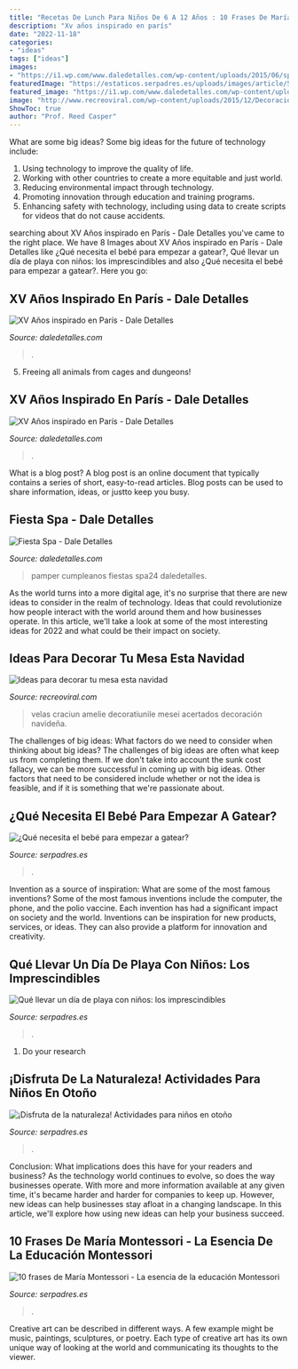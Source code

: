 ```yaml
---
title: "Recetas De Lunch Para Niños De 6 A 12 Años : 10 Frases De María Montessori"
description: "Xv años inspirado en parís"
date: "2022-11-18"
categories:
- "ideas"
tags: ["ideas"]
images:
- "https://i1.wp.com/www.daledetalles.com/wp-content/uploads/2015/06/spa24.jpg"
featuredImage: "https://estaticos.serpadres.es/uploads/images/article/53db7277dce6174d23528e8f/3-9c979d6589ab7544084b031d31969ccfuniqueidcmcimage1.jpg"
featured_image: "https://i1.wp.com/www.daledetalles.com/wp-content/uploads/2015/06/spa24.jpg"
image: "http://www.recreoviral.com/wp-content/uploads/2015/12/Decoraciones-para-la-mesa-esta-navidad-20.jpg"
ShowToc: true
author: "Prof. Reed Casper"
---
```



What are some big ideas?
Some big ideas for the future of technology include: 
1. Using technology to improve the quality of life. 
2. Working with other countries to create a more equitable and just world. 
3. Reducing environmental impact through technology. 
4. Promoting innovation through education and training programs. 
5. Enhancing safety with technology, including using data to create scripts for videos that do not cause accidents.

	

		
searching about XV Años inspirado en París - Dale Detalles you've came to the right place. We have 8 Images about XV Años inspirado en París - Dale Detalles like ¿Qué necesita el bebé para empezar a gatear?, Qué llevar un día de playa con niños: los imprescindibles and also ¿Qué necesita el bebé para empezar a gatear?. Here you go:
		
    
## XV Años Inspirado En París - Dale Detalles

<img loading=lazy src="https://i0.wp.com/www.daledetalles.com/wp-content/uploads/2016/01/paris5.jpg" onerror="this.onerror=null;this.src='https://tse4.mm.bing.net/th?id=OIP.ITHNRmXNnJHxYuKB1Yt3uwHaJ4&amp;pid=15.1';" alt="XV Años inspirado en París - Dale Detalles">

_Source: daledetalles.com_

>. 

	

5. Freeing all animals from cages and dungeons!

    
## XV Años Inspirado En París - Dale Detalles

<img loading=lazy src="https://i2.wp.com/www.daledetalles.com/wp-content/uploads/2016/01/paris14.jpg" onerror="this.onerror=null;this.src='https://tse3.mm.bing.net/th?id=OIP.48KvkTjD51H5IpULHOXF4QHaNJ&amp;pid=15.1';" alt="XV Años inspirado en París - Dale Detalles">

_Source: daledetalles.com_

>. 

	

What is a blog post?
A blog post is an online document that typically contains a series of short, easy-to-read articles. Blog posts can be used to share information, ideas, or justto keep you busy.

    
## Fiesta Spa - Dale Detalles

<img loading=lazy src="https://i1.wp.com/www.daledetalles.com/wp-content/uploads/2015/06/spa24.jpg" onerror="this.onerror=null;this.src='https://tse4.mm.bing.net/th?id=OIP.uogTYO_WduBi6gXP0yTphgHaEK&amp;pid=15.1';" alt="Fiesta Spa - Dale Detalles">

_Source: daledetalles.com_

>pamper cumpleanos fiestas spa24 daledetalles. 

	

As the world turns into a more digital age, it's no surprise that there are new ideas to consider in the realm of technology. Ideas that could revolutionize how people interact with the world around them and how businesses operate. In this article, we'll take a look at some of the most interesting ideas for 2022 and what could be their impact on society.

    
## Ideas Para Decorar Tu Mesa Esta Navidad

<img loading=lazy src="http://www.recreoviral.com/wp-content/uploads/2015/12/Decoraciones-para-la-mesa-esta-navidad-20.jpg" onerror="this.onerror=null;this.src='https://tse4.mm.bing.net/th?id=OIP.SdYWBR8-A63zEejQTFGBSQHaE7&amp;pid=15.1';" alt="Ideas para decorar tu mesa esta navidad">

_Source: recreoviral.com_

>velas craciun amelie decoratiunile mesei acertados decoración navideña. 

	

The challenges of big ideas: What factors do we need to consider when thinking about big ideas?
The challenges of big ideas are often what keep us from completing them. If we don't take into account the sunk cost fallacy, we can be more successful in coming up with big ideas. Other factors that need to be considered include whether or not the idea is feasible, and if it is something that we're passionate about.

    
## ¿Qué Necesita El Bebé Para Empezar A Gatear?

<img loading=lazy src="https://estaticos.serpadres.es/uploads/images/article/53db7276dce6174d23528761/bebe-gateo_0.jpg" onerror="this.onerror=null;this.src='https://tse3.mm.bing.net/th?id=OIP.T53JsvctrNE0RUHR0iNa4AHaFj&amp;pid=15.1';" alt="¿Qué necesita el bebé para empezar a gatear?">

_Source: serpadres.es_

>. 

	

Invention as a source of inspiration: What are some of the most famous inventions?
Some of the most famous inventions include the computer, the phone, and the polio vaccine. Each invention has had a significant impact on society and the world. Inventions can be inspiration for new products, services, or ideas. They can also provide a platform for innovation and creativity.

    
## Qué Llevar Un Día De Playa Con Niños: Los Imprescindibles

<img loading=lazy src="https://estaticos.serpadres.es/uploads/images/article/5f0c70c25cafe805a1b789a4/playaSOCIAL.jpg" onerror="this.onerror=null;this.src='https://tse3.mm.bing.net/th?id=OIP.euwDaZ0ANOZFpP2djGrIjAHaD4&amp;pid=15.1';" alt="Qué llevar un día de playa con niños: los imprescindibles">

_Source: serpadres.es_

>. 

	

1. Do your research

    
## ¡Disfruta De La Naturaleza! Actividades Para Niños En Otoño

<img loading=lazy src="https://estaticos.serpadres.es/uploads/images/article/53db7277dce6174d23528e8f/3-9c979d6589ab7544084b031d31969ccfuniqueidcmcimage1.jpg" onerror="this.onerror=null;this.src='https://tse4.mm.bing.net/th?id=OIP.loEpgxCoMntgwODnCGfcnQHaFj&amp;pid=15.1';" alt="¡Disfruta de la naturaleza! Actividades para niños en otoño">

_Source: serpadres.es_

>. 

	

Conclusion: What implications does this have for your readers and business?
As the technology world continues to evolve, so does the way businesses operate. With more and more information available at any given time, it's became harder and harder for companies to keep up. However, new ideas can help businesses stay afloat in a changing landscape. In this article, we'll explore how using new ideas can help your business succeed.

    
## 10 Frases De María Montessori - La Esencia De La Educación Montessori

<img loading=lazy src="https://estaticos.serpadres.es/uploads/images/gallery/550c07c13cafe8aa7f0f9da6/ensecia-montessori.jpg" onerror="this.onerror=null;this.src='https://tse4.mm.bing.net/th?id=OIP.i6SVS8Y7CypgtJDFubZG6QHaGB&amp;pid=15.1';" alt="10 frases de María Montessori - La esencia de la educación Montessori">

_Source: serpadres.es_

>. 

	

Creative art can be described in different ways. A few example might be music, paintings, sculptures, or poetry. Each type of creative art has its own unique way of looking at the world and communicating its thoughts to the viewer.

